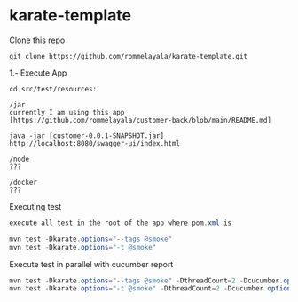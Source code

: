 # karate-template
Clone this repo 
```
git clone https://github.com/rommelayala/karate-template.git
```

1.- Execute App
```
cd src/test/resources:

/jar
currently I am using this app [https://github.com/rommelayala/customer-back/blob/main/README.md]

java -jar [customer-0.0.1-SNAPSHOT.jar]
http://localhost:8080/swagger-ui/index.html

/node
???

/docker
???

```
Executing test
```java
execute all test in the root of the app where pom.xml is

mvn test -Dkarate.options="--tags @smoke"
mvn test -Dkarate.options="-t @smoke"
```
Execute test in parallel with cucumber report
```java
mvn test -Dkarate.options="--tags @smoke" -DthreadCount=2 -Dcucumber.options="--plugin html:target/cucumber-html-report"
mvn test -Dkarate.options="-t @smoke" -DthreadCount=2 -Dcucumber.options="--plugin html:target/cucumber-html-report"
```
